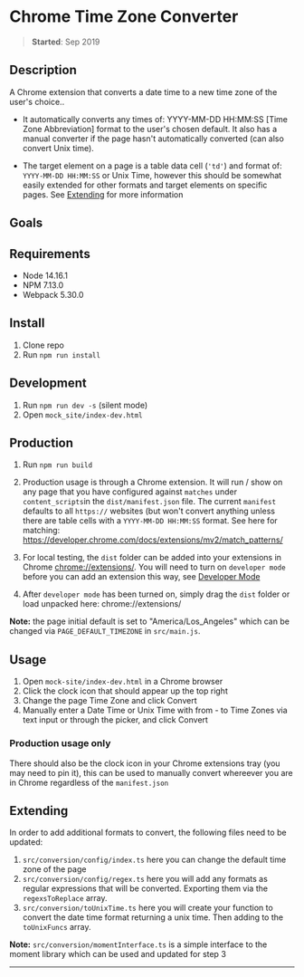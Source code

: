 # Chrome Time Zone Converter

> **Started**: Sep 2019

## Description

A Chrome extension that converts a date time to a new time zone of the user's choice..

- It automatically converts any times of: YYYY-MM-DD HH:MM:SS [Time Zone Abbreviation] format to the user's chosen default. It also has a manual converter if the page hasn't automatically converted (can also convert Unix time).

- The target element on a page is a table data cell (`'td'`) and format of: `YYYY-MM-DD HH:MM:SS` or Unix Time, however this should be somewhat easily extended for other formats and target elements on specific pages. See [Extending](https://github.com/richardaspinall/chrome-timezone-converter#extending) for more information

## Goals

## Requirements

- Node 14.16.1
- NPM 7.13.0
- Webpack 5.30.0

## Install

1. Clone repo
2. Run `npm run install`

## Development

1. Run `npm run dev -s` (silent mode)
2. Open `mock_site/index-dev.html`

## Production

1. Run `npm run build`

2. Production usage is through a Chrome extension. It will run / show on any page that you have configured against `matches` under `content_scripts`in the `dist/manifest.json` file. The current `manifest` defaults to all `https://` websites (but won't convert anything unless there are <td> table cells with a `YYYY-MM-DD HH:MM:SS` format. See here for matching: https://developer.chrome.com/docs/extensions/mv2/match_patterns/

3. For local testing, the `dist` folder can be added into your extensions in Chrome [chrome://extensions/](chrome://extensions/). You will need to turn on `developer mode` before you can add an extension this way, see [Developer Mode](https://developer.chrome.com/docs/extensions/mv3/faq/#:~:text=You%20can%20start%20by%20turning,right%2Dhand%20corner%20is%20checked)

4. After `developer mode` has been turned on, simply drag the `dist` folder or load unpacked here: chrome://extensions/

**Note:** the page initial default is set to "America/Los_Angeles" which can be changed via `PAGE_DEFAULT_TIMEZONE` in `src/main.js`.

## Usage

1. Open `mock-site/index-dev.html` in a Chrome browser
2. Click the clock icon that should appear up the top right
3. Change the page Time Zone and click Convert
4. Manually enter a Date Time or Unix Time with from - to Time Zones via text input or through the picker, and click Convert

### Production usage only

There should also be the clock icon in your Chrome extensions tray (you may need to pin it), this can be used to manually convert whereever you are in Chrome regardless of the `manifest.json`

## Extending

In order to add additional formats to convert, the following files need to be updated:

1. `src/conversion/config/index.ts` here you can change the default time zone of the page
2. `src/conversion/config/regex.ts` here you will add any formats as regular expressions that will be converted. Exporting them via the `regexsToReplace` array.
3. `src/conversion/toUnixTime.ts` here you will create your function to convert the date time format returning a unix time. Then adding to the `toUnixFuncs` array.

**Note:** `src/conversion/momentInterface.ts` is a simple interface to the moment library which can be used and updated for step 3

---

